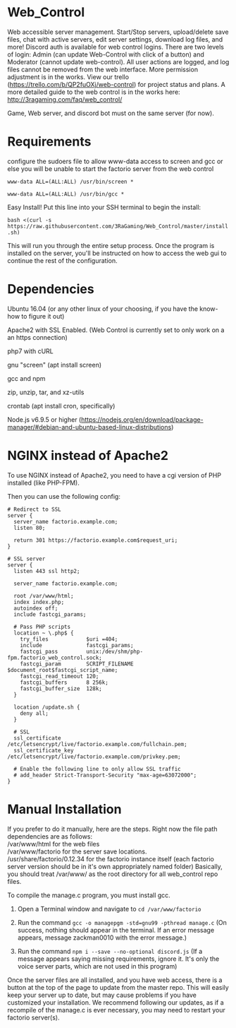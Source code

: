 # Web_Control
Web accessible server management. Start/Stop servers, upload/delete save files, chat with active servers, edit server settings, download log files, and more! Discord auth is available for web control logins. There are two levels of login: Admin (can update Web-Control with click of a button) and Moderator (cannot update web-control). All user actions are logged, and log files cannot be removed from the web interface. More permission adjustment is in the works. View our trello (https://trello.com/b/QP2fuOXj/web-control) for project status and plans. A more detailed guide to the web control is in the works here: http://3ragaming.com/faq/web_control/

Game, Web server, and discord bot must on the same server (for now).

# Requirements
configure the sudoers file to allow www-data access to screen and gcc or else you will be unable to start the factorio server from the web control

`www-data ALL=(ALL:ALL) /usr/bin/screen *`

`www-data ALL=(ALL:ALL) /usr/bin/gcc *`


Easy Install! Put this line into your SSH terminal to begin the install:

`bash <(curl -s https://raw.githubusercontent.com/3RaGaming/Web_Control/master/install.sh)`

This will run you through the entire setup process. Once the program is installed on the server, you'll be instructed on how to access the web gui to continue the rest of the configuration.

# Dependencies

Ubuntu 16.04 (or any other linux of your choosing, if you have the know-how to figure it out)

Apache2 with SSL Enabled. (Web Control is currently set to only work on a an https connection)

php7 with cURL

gnu "screen" (apt install screen)

gcc and npm

zip, unzip, tar, and xz-utils

crontab (apt install cron, specifically)

Node.js v6.9.5 or higher (https://nodejs.org/en/download/package-manager/#debian-and-ubuntu-based-linux-distributions)

# NGINX instead of Apache2

To use NGINX instead of Apache2, you need to have a cgi version of PHP installed (like PHP-FPM).

Then you can use the following config:

    # Redirect to SSL
    server {
      server_name factorio.example.com;
      listen 80;

      return 301 https://factorio.example.com$request_uri;
    }

    # SSL server
    server {
      listen 443 ssl http2;

      server_name factorio.example.com;

      root /var/www/html;
      index index.php;
      autoindex off;
      include fastcgi_params;

      # Pass PHP scripts
      location ~ \.php$ {
        try_files            $uri =404;
        include              fastcgi_params;
        fastcgi_pass         unix:/dev/shm/php-fpm.factorio_web_control.sock;
        fastcgi_param        SCRIPT_FILENAME  $document_root$fastcgi_script_name;
        fastcgi_read_timeout 120;
        fastcgi_buffers      8 256k;
        fastcgi_buffer_size  128k;
      }

      location /update.sh {
        deny all;
      }

      # SSL
      ssl_certificate /etc/letsencrypt/live/factorio.example.com/fullchain.pem;
      ssl_certificate_key /etc/letsencrypt/live/factorio.example.com/privkey.pem;

      # Enable the following line to only allow SSL traffic
      # add_header Strict-Transport-Security "max-age=63072000";
    }

# Manual Installation

If you prefer to do it manually, here are the steps.
Right now the file path dependencies are as follows:  
/var/www/html for the web files  
/var/www/factorio for the server save locations.  
/usr/share/factorio/0.12.34 for the factorio instance itself
(each factorio server version should be in it's own appropriately named folder)
Basically, you should treat /var/www/ as the root directory for all web_control repo files.

To compile the manage.c program, you must install gcc.  
1) Open a Terminal window and navigate to `cd /var/www/factorio`

2) Run the command `gcc -o managepgm -std=gnu99 -pthread manage.c` (On success, nothing should appear in the terminal. If an error message appears, message zackman0010 with the error message.)

3) Run the command `npm i --save --no-optional discord.js` (If a message appears saying missing requirements, ignore it. It's only the voice server parts, which are not used in this program)

Once the server files are all installed, and you have web access, there is a button at the top of the page to update from the master repo. This will easily keep your server up to date, but may cause problems if you have customized your installation.
We recommend following our updates, as if a recompile of the manage.c is ever necessary, you may need to restart your factorio server(s).
